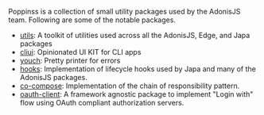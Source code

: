 Poppinss is a collection of small utility packages used by the AdonisJS team. Following are some of the notable packages.

- [utils](https://github.com/poppinss/utils): A toolkit of utilities used across all the AdonisJS, Edge, and Japa packages
- [cliui](https://github.com/poppinss/cliui): Opinionated UI KIT for CLI apps
- [youch](https://github.com/poppinss/youch): Pretty printer for errors
- [hooks](https://github.com/poppinss/hooks): Implementation of lifecycle hooks used by Japa and many of the AdonisJS packages.
- [co-compose](https://github.com/poppinss/co-compose): Implementation of the chain of responsibility pattern.
- [oauth-client](https://github.com/poppinss/oauth-client): A framework agnostic package to implement "Login with" flow using OAuth compliant authorization servers.